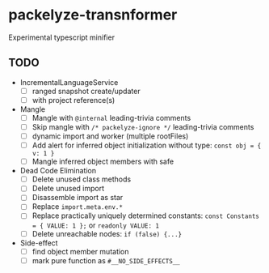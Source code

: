 # packelyze-transnformer

Experimental typescript minifier


## TODO

- IncrementalLanguageService
  - [ ] ranged snapshot create/updater
  - [ ] with project reference(s)
- Mangle
  - [ ] Mangle with `@internal` leading-trivia comments
  - [ ] Skip mangle with `/* packelyze-ignore */` leading-trivia comments
  - [ ] dynamic import and worker (multiple rootFiles)
  - [ ] Add alert for inferred object initialization without type: `const obj = { v: 1 }`
  - [ ] Mangle inferred object members with safe
- Dead Code Elimination
  - [ ] Delete unused class methods
  - [ ] Delete unused import
  - [ ] Disassemble import as star
  - [ ] Replace `import.meta.env.*`
  - [ ] Replace practically uniquely determined constants: `const Constants = { VALUE: 1 };` or `readonly VALUE: 1`
  - [ ] Delete unreachable nodes: `if (false) {...}`
- Side-effect
  - [ ] find object member mutation
  - [ ] mark pure function as `#__NO_SIDE_EFFECTS__`
